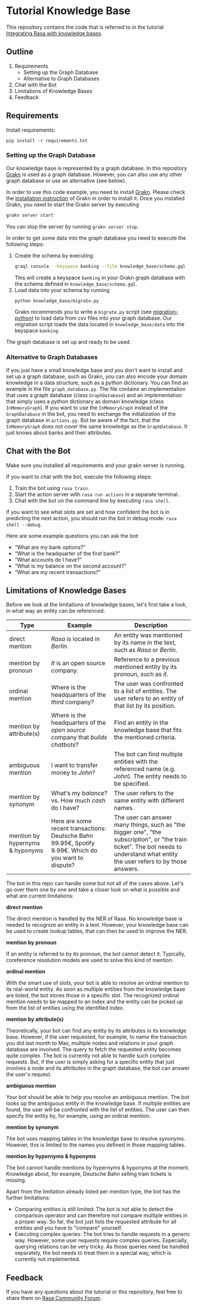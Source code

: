 # Tutorial Knowledge Base

This repository contains the code that is referred to in the tutorial 
[Integrating Rasa with knowledge bases](https://blog.rasa.com/integrating-rasa-with-knowledge-bases/).

## Outline

1. Requirements
   * Setting up the Graph Database
   * Alternative to Graph Databases  
2. Chat with the Bot
3. Limitations of Knowledge Bases
4. Feedback


## Requirements

Install requirements:
```
pip install -r requirements.txt
```

### Setting up the Graph Database

Our knowledge base is represented by a graph database.
In this repository [Grakn](https://grakn.ai/) is used as a graph database.
However, you can also use any other graph database or use an alternative (see below).

In order to use this code example, you need to install [Grakn](https://grakn.ai/).
Please check the [installation instruction](https://dev.grakn.ai/docs/running-grakn/install-and-run)
of Grakn in order to install it.
Once you installed Grakn, you need to start the Grakn server by executing
```bash
grakn server start
```
You can stop the server by running `grakn server stop`.

In order to get some data into the graph database you need to execute the following steps:
1. Create the schema by executing 
    ```bash
    graql console --keyspace banking --file knowledge_base/schema.gql
    ```
    This will create a keyspace `banking` in your Grakn graph database with the schema defined in `knowledge_base/schema.gql`.
2. Load data into your schema by running 
    ```bash
    python knowledge_base/migrate.py
    ```
    Grakn recommends you to write a `migrate.py` script 
    (see [migration-python](https://dev.grakn.ai/docs/examples/phone-calls-migration-python))
    to load data from csv files into your graph database.
    Our migration script loads the data located in `knowledge_base/data` into the keyspace `banking`.

The graph database is set up and ready to be used.

### Alternative to Graph Databases

If you just have a small knowledge base and you don't want to install and set up a graph database, such as Grakn,
you can also encode your domain knowledge in a data structure, such as a python dictionary.
You can find an example in the file `graph_database.py`.
The file contains an implementation that uses a graph database (class `GraphDatabase`) and an implementation
that simply uses a python dictionary as domain knowledge (class `InMemoryGraph`).
If you want to use the `InMemoryGraph` instead of the `GraphDatabase` in the bot, you need to exchange the
initialization of the graph database in `actions.py`.
But be aware of the fact, that the `InMemoryGraph` does not cover the same knowledge as the `GraphDatabase`.
It just knows about banks and their attributes.


## Chat with the Bot

Make sure you installed all requirements and your grakn server is running.

If you want to chat with the bot, execute the following steps:
1. Train the bot using `rasa train`.
2. Start the action server with `rasa run actions` in a separate terminal.
3. Chat with the bot on the command line by executing `rasa shell`.

If you want to see what slots are set and how confident the bot is in predicting the next action, you should run 
the bot in debug mode: `rasa shell --debug`.

Here are some example questions you can ask the bot:
- “What are my bank options?”
- “What is the headquarter of the first bank?”
- “What accounts do I have?” 
- “What is my balance on the second account?” 
- “What are my recent transactions?”


## Limitations of Knowledge Bases

Before we look at the limitations of knowledge bases, let's first take a look, in what way an entity can be referenced:

| Type                            | Example                                                                                               | Description                                                                                                                                                                        |
|---------------------------------|-------------------------------------------------------------------------------------------------------|------------------------------------------------------------------------------------------------------------------------------------------------------------------------------------|
| direct mention                  | _Rasa_ is located in _Berlin_.                                                                        | An entity was mentioned by its name in the text, such as _Rasa_ or _Berlin_.                                                                                                       |
| mention by pronoun              | _It_ is an open source company.                                                                       | Reference to a previous mentioned entity by its pronoun, such as _it_.                                                                                                             |
| ordinal mention                 | Where is the headquarters of the _third_ company?                                                     | The user was confronted to a list of entities. The user refers to an entity of that list by its position.                                                                          |
| mention by attribute(s)         | Where is the headquarters of the _open source_ company that _builds chatbots_?                        | Find an entity in the knowledge base that fits the mentioned criteria.                                                                                                             |                                                                                 
| ambiguous mention               | I want to transfer money to _John_?                                                                   | The bot can find multiple entities with the referenced name (e.g. _John_). The entity needs to be specified.                                                                       |                                                                                 
| mention by synonym              | What's my _balance_? vs. How much _cash_ do I have?                                                   | The user refers to the same entity with different names.                                                                                                                           |                                                                                 
| mention by hypernyms & hyponyms | Here are some recent transactions: Deutsche Bahn 99.95€, Spotify 9.99€. Which do you want to dispute? | The user can answer many things, such as "the bigger one", "the subscription", or "the train ticket". The bot needs to understand what entity the user refers to by those answers. |                                                                                 

The bot in this repo can handle some but not all of  the cases above.
Let's go over them one by one and take a closer look on what is possible and what are current limitations:

**direct mention**

The direct mention is handled by the NER of Rasa.
No knowledge base is needed to recognize an entity in a text.
However, your knowledge base can be used to create lookup tables, that can then be used to improve the NER.

**mention by pronoun**

If an entity is referred to by its pronoun, the bot cannot detect it.
Typically, coreference resolution models are used to solve this kind of mention.

**ordinal mention**

With the smart use of slots, your bot is able to resolve an ordinal mention to its real-world entity.
As soon as multiple entities from the knowledge base are listed, the bot stores those in a specific slot.
The recognized ordinal mention needs to be mapped to an index and the entity can be picked up from the list of entities using the identified index.

**mention by attribute(s)**

Theoretically, your bot can find any entity by its attributes in its knowledge base.
However, if the user requested, for example, to name the transaction you did last month to Max, multiple nodes and
relations in your graph database are involved.
The query to fetch the requested entity becomes quite complex.
The bot is currently not able to handle such complex requests.
But, if the user is simply asking for a specific entity that just involves a node and its attributes in the graph database,
the bot can answer the user's request.

**ambiguous mention**

Your bot should be able to help you resolve an ambiguous mention.
The bot looks up the ambiguous entity in the knowledge base.
If multiple entities are found, the user will be confronted with the list of entities.
The user can then specify the entity by, for example, using an ordinal mention.

**mention by synonym**

The bot uses mapping tables in the knowledge base to resolve synonyms. 
However, this is limited to the names you defined in those mapping tables.

**mention by hypernyms & hyponyms**

The bot cannot handle mentions by hypernyms & hyponyms at the moment.
Knowledge about, for example, Deutsche Bahn selling train tickets is missing.


Apart from the limitation already listed per mention type, the bot has the further limitations:
* Comparing entities is still limited: The bot is not able to detect the comparison operator and can therefore not compare multiple entities in a proper way. So far, the bot just lists the requested attribute for all entities and you have to "compare" yourself.
* Executing complex queries: The bot tries to handle requests in a generic way. However, some user requests require complex queries. Especially, querying relations can be very tricky. As those queries need be handled separately, the bot needs to treat them in a special way, which is currently not implemented.


## Feedback

If you have any questions about the tutorial or this repository, feel free to share them on [Rasa Community Forum](https://forum.rasa.com/).
